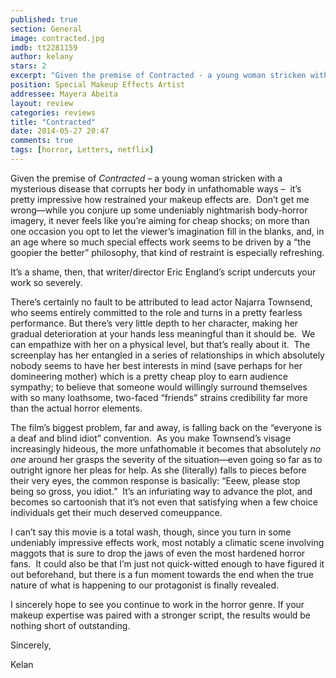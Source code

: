 ```yaml
---
published: true
section: General
image: contracted.jpg
imdb: tt2281159
author: kelany
stars: 2
excerpt: "Given the premise of Contracted - a young woman stricken with a mysterious disease that corrupts her body in unfathomable ways - it's pretty impressive how restrained your makeup effects are."
position: Special Makeup Effects Artist
addressee: Mayera Abeita
layout: review
categories: reviews
title: "Contracted"
date: 2014-05-27 20:47
comments: true
tags: [horror, Letters, netflix]
---
```

<p>Given the premise of <em>Contracted</em> &ndash; a young woman stricken with a mysterious disease that corrupts her body in unfathomable ways &ndash; &nbsp;it&#8217;s pretty impressive how restrained your makeup effects are.&nbsp; Don&#8217;t get me wrong&mdash;while you conjure up some undeniably nightmarish body-horror imagery, it never feels like you&#8217;re aiming for cheap shocks; on more than one occasion you opt to let the viewer&rsquo;s imagination fill in the blanks, and, in an age where so much special effects work seems to be driven by a &#8220;the goopier the better&#8221; philosophy, that kind of restraint is especially refreshing.</p>
<p>It&#8217;s a shame, then, that writer/director Eric England&#8217;s script undercuts your work so severely.</p>
<p>There&#8217;s certainly no fault to be attributed to lead actor Najarra Townsend, who seems entirely committed to the role and turns in a pretty fearless performance. But there&#8217;s very little depth to her character, making her gradual deterioration at your hands less meaningful than it should be.&nbsp; We can empathize with her on a physical level, but that&#8217;s really about it.&nbsp; The screenplay has her entangled in a series of relationships in which absolutely nobody seems to have her best interests in mind (save perhaps for her domineering mother) which is a pretty cheap ploy to earn audience sympathy; to believe that someone would willingly surround themselves with so many loathsome, two-faced &ldquo;friends&rdquo; strains credibility far more than the actual horror elements.&nbsp;</p>
<p>The film&#8217;s biggest problem, far and away, is falling back on the &#8220;everyone is a deaf and blind idiot&#8221; convention.&nbsp; As you make Townsend&#8217;s visage increasingly hideous, the more unfathomable it becomes that absolutely <em>no one</em> around her grasps the severity of the situation&mdash;even going so far as to outright ignore her pleas for help. As she (literally) falls to pieces before their very eyes, the common response is basically: &#8220;Eeew, please stop being so gross, you idiot.&rdquo;&nbsp; It&#8217;s an infuriating way to advance the plot, and becomes so cartoonish that it&rsquo;s not even that satisfying when a few choice individuals get their much deserved comeuppance.</p>
<p>I can&#8217;t say this movie is a total wash, though, since you turn in some undeniably impressive effects work, most notably a climatic scene involving maggots that is sure to drop the jaws of even the most hardened horror fans.&nbsp; It could also be that I&#8217;m just not quick-witted enough to have figured it out beforehand, but there is a fun moment towards the end when the true nature of what is happening to our protagonist is finally revealed.</p>
<p>I sincerely hope to see you continue to work in the horror genre. If your makeup expertise was paired with a stronger script, the results would be nothing short of outstanding.</p>
<p>Sincerely,</p>
<p>Kelan</p>

